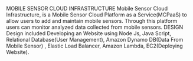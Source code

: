 MOBILE SENSOR CLOUD INFRASTRUCTURE
Mobile Sensor Cloud Infrastructure, is a Mobile Sensor Cloud Platform as a Service(MCPaaS) to allow users to add and maintain mobile sensors. Through this platform users can monitor analyzed data collected from mobile sensors.
DESIGN
Design included  Developing an Website using Node Js, Java Script, Relational Database(User Management), Amazon Dynamo DB(Data From Mobile Sensor) , Elastic Load Balancer, Amazon Lambda, EC2(Deploying Website).
